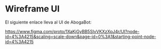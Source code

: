 # Wireframe UI

El siguiente enlace lleva al UI de AbogaBot:

https://www.figma.com/proto/1XaKjGyBB5SIvVKXzXpJ4r/UI?node-id=4%3A4215&scaling=scale-down&page-id=0%3A1&starting-point-node-id=4%3A4215
